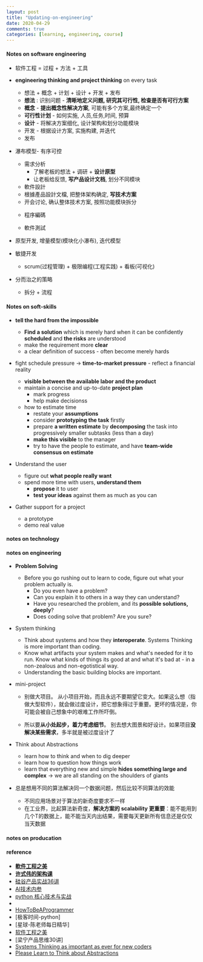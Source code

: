 ```yaml
---
layout: post
title: "Updating-on-engineering"
date: 2020-04-29
comments: true
categories: [learning, engineering, course]
---
```


#### Notes on software engineering
  * 软件工程 = 过程 + 方法 + 工具
  * **engineering thinking and project thinking** on every task
    - 想法 + 概念 + 计划 + 设计 + 开发 + 发布
    - **想法** : 识别问题 - **清晰地定义问题, 研究其可行性, 检查是否有可行方案**
    - **概念** - **提出概念性解决方案**, 可能有多个方案,最终确定一个
    - **可行性计划** - 如何实施, 人员,任务,时间, 预算
    - **设计** - 将解决方案细化, 设计架构和划分功能模块
    - 开发 - 根据设计方案, 实施构建, 并迭代
    - 发布

  * 瀑布模型- 有序可控
    - 需求分析
      + 了解老板的想法 + 调研 + **设计原型**
      + 让老板给反馈, **写产品设计文档**, 划分不同模块
    -  軟件設計
      + 根據產品設計文檔, 把整体架构确定, **写技术方案**
      + 开会讨论, 确认整体技术方案, 按照功能模块拆分
    -  程序編碼

    - 軟件測試

  * 原型开发,  增量模型(模块化小瀑布),  迭代模型
  * 敏捷开发
    - scrum(过程管理) + 极限编程(工程实践) + 看板(可视化)

  * 分而治之的策略
    - 拆分 + 流程


#### Notes on soft-skills
  * **tell the hard from the impossible**
    - **Find a solution** which is merely hard when it can be confidently **scheduled** and **the risks** are understood
    - make the requirement more **clear**
    - a clear definition of success - often become merely hards

  * fight schedule pressure -> **time-to-market pressure** - reflect a financial reality
    - **visible between the available labor and the product**
    - maintain a concise and up-to-date **project plan**
      + mark progress
      + help make decisionss
    - how to estimate time
      + restate your **assumptions**
      + consider **prototyping the task** firstly
      + prepare **a written estimate** by **decomposing** the task into progressively smaller subtasks (less than a day)
      + **make this visible** to the manager
      + try to have the people to estimate, and have **team-wide consensus on estimate**
      

  * Understand the user
    - figure out **what people really want**
    - spend more time with users, **understand them**
      + **propose** it to user
      + **test your ideas** against them as much as you can
      

  * Gather support for a project
    - a prototype
    - demo real value


#### notes on technology

#### notes on engineering
  * **Problem Solving**
    - Before you go rushing out to learn to code, figure out what your problem actually is.
      + Do you even have a problem?
      + Can you explain it to others in a way they can understand?
      + Have you researched the problem, and its **possible solutions, deeply**?
      + Does coding solve that problem? Are you sure?


  * System thinking
    - Think about systems and how they **interoperate**. Systems Thinking is more important than coding.
    - Know what artifacts your system makes and what's needed for it to run. Know what kinds of things its good at and what it's bad at - in a non-zealous and non-egotistical way.
    - Understanding the basic building blocks are important.

  * mini-project
    - 别做大项目。 从小项目开始，而且永远不要期望它变大。如果这么想（指做大型软件），就会做过度设计，把它想象得过于重要。更坏的情况是，你可能会被自己想象中的艰难工作所吓倒。

    - 所以要**从小处起步，着力考虑细节**。 别去想大图景和好设计。如果项目**没解决某些需求**，多半就是被过度设计了

  * Think about Abstractions
    - learn how to think and when to dig deeper
    - learn how to question how things work
    - learn that everything new and simple **hides something large and complex** -> we are all standing on the shoulders of giants


  * 总是想用不同的算法解决同一个数据问题，然后比较不同算法的效能
    - 不同应用场景对于算法的新奇度要求不一样
    - 在工业界，比起算法新奇度，**解决方案的 scalability 更重要**：能不能用到几个T的数据上，能不能当天内出结果，需要每天更新所有信息还是仅仅当天数据

#### notes on producation



#### reference
* **[軟件工程之美](https://time.geekbang.org/column/article/82337)**
* **[许式伟的架构课](https://time.geekbang.org/column/article/94486)**
* [硅谷产品实战36讲](https://time.geekbang.org/column/article/6043)
* [AI技术内参](https://time.geekbang.org/column/article/153)
* [python 核心技术与实战](https://time.geekbang.org/column/article/116493)
*
* [HowToBeAProgrammer](https://github.com/braydie/HowToBeAProgrammer)
* [极客时间-python]
* [星球-陈老师每日精华]
* [软件工程之美](https://time.geekbang.org/column/158)
* [梁宁产品思维30讲]
* [Systems Thinking as important as ever for new coders](https://www.hanselman.com/blog/SystemsThinkingAsImportantAsEverForNewCoders.aspx)
* [Please Learn to Think about Abstractions](https://www.hanselman.com/blog/PleaseLearnToThinkAboutAbstractions.aspx)
